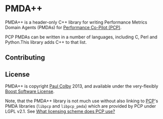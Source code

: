 # PMDA++

PMDA++ is a header-only C++ library for writing Performance Metrics Domain Agents (PMDAs) for [Performance Co-Pilot (PCP)](http://oss.sgi.com/projects/pcp/).

PCP PMDAs can be written in a number of languages, including C, Perl and Python.This library adds C++ to that list.

## Contributing

## License

PMDA++ is copyright [Paul Colby](https://github.com/pcolby) 2013, and available under the very-flexibly [Boost Software License](http://www.boost.org/users/license.html).

Note, that the PMDA++ library is not much use without also linking to [PCP](http://oss.sgi.com/projects/pcp/)'s PMDA libraries (`libpcp` and `libpcp_pmda`) which are provided by PCP under LGPL v2.1. See [What licensing scheme does PCP use?](http://oss.sgi.com/projects/pcp/faq.html#Q1b)
